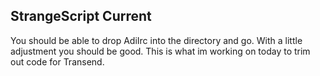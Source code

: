 ## StrangeScript Current

You should be able to drop AdiIrc into the directory and go. With a little adjustment you should be good. This is what im working on today to trim out code for Transend.
